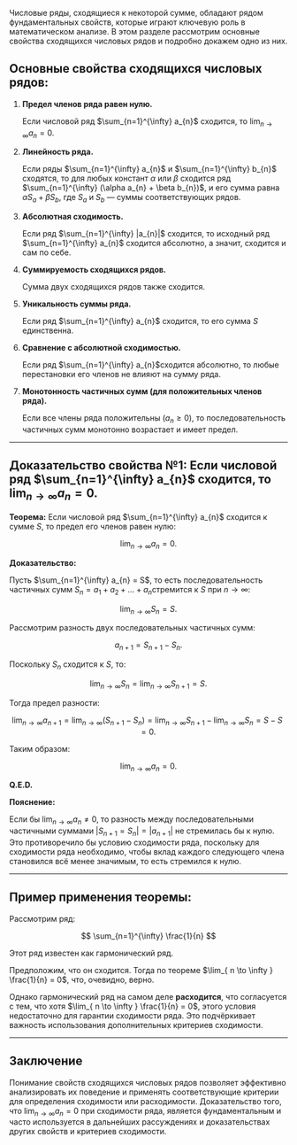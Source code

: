 Числовые ряды, сходящиеся к некоторой сумме, обладают рядом фундаментальных свойств, которые играют ключевую роль в математическом анализе. В этом разделе рассмотрим основные свойства сходящихся числовых рядов и подробно докажем одно из них.

## Основные свойства сходящихся числовых рядов:

1. **Предел членов ряда равен нулю.**
    
    Если числовой ряд $\sum_{n=1}^{\infty} a_{n}$​ сходится, то $\lim_{ n \to \infty } a_{n} = 0$.
    
2. **Линейность ряда.**
    
    Если ряды $\sum_{n=1}^{\infty} a_{n}$ и $\sum_{n=1}^{\infty} b_{n}$​ сходятся, то для любых констант $\alpha$ или $\beta$ сходится ряд $\sum_{n=1}^{\infty} (\alpha a_{n} + \beta b_{n})$, и его сумма равна $\alpha S_{a} + \beta S_{b}$​, где $S_{a}$​ и $S_{b}$ — суммы соответствующих рядов.
    
3. **Абсолютная сходимость.**
    
    Если ряд $\sum_{n=1}^{\infty} |a_{n}|$ сходится, то исходный ряд $\sum_{n=1}^{\infty} a_{n}$​ сходится абсолютно, а значит, сходится и сам по себе.
    
4. **Суммируемость сходящихся рядов.**
    
    Сумма двух сходящихся рядов также сходится.
    
5. **Уникальность суммы ряда.**
    
    Если ряд $\sum_{n=1}^{\infty} a_{n}$ сходится, то его сумма $S$ единственна.
    
6. **Сравнение с абсолютной сходимостью.**
    
    Если ряд $\sum_{n=1}^{\infty} a_{n}$​ сходится абсолютно, то любые перестановки его членов не влияют на сумму ряда.
    
7. **Монотонность частичных сумм (для положительных членов ряда).**
    
    Если все члены ряда положительны ($a_{n} \geq 0$), то последовательность частичных сумм монотонно возрастает и имеет предел.
    

---

## Доказательство свойства №1: Если числовой ряд $\sum_{n=1}^{\infty} a_{n}$ сходится, то $\lim_{ n \to \infty } a_{n} = 0$.

**Теорема:** Если числовой ряд $\sum_{n=1}^{\infty} a_{n}$​ сходится к сумме $S$, то предел его членов равен нулю:

$$
\lim_{ n \to \infty } a_{n} = 0.
$$

**Доказательство:**

Пусть $\sum_{n=1}^{\infty} a_{n} = S$, то есть последовательность частичных сумм $S_{n} = a_{1} + a_{2} + \dots + a_{n}$​ стремится к $S$ при $n \to \infty$:

$$
\lim_{ n \to \infty } S_{n} = S.
$$

Рассмотрим разность двух последовательных частичных сумм:

$$
a_{n+1} = S_{n+1} - S_{n}.
$$

Поскольку $S_{n}$​ сходится к $S$, то:

$$
\lim_{ n \to \infty } S_{n} = \lim_{ n \to \infty } S_{n+1} = S.
$$

Тогда предел разности:

$$
\lim_{ n \to \infty } a_{n+1} = \lim_{ n \to \infty } (S_{n+1} - S_{n}) = \lim_{ n \to \infty } S_{n+1} - \lim_{ n \to \infty } S_{n} = S - S = 0.
$$

Таким образом:

$$
\lim_{ n \to \infty } a_{n} = 0.
$$

**Q.E.D.**

**Пояснение:**

Если бы $\lim_{ n \to \infty } a_{n} \neq 0$, то разность между последовательными частичными суммами $|S_{n+1} = S_{n}| = |a_{n+1}|$ не стремилась бы к нулю. Это противоречило бы условию сходимости ряда, поскольку для сходимости ряда необходимо, чтобы вклад каждого следующего члена становился всё менее значимым, то есть стремился к нулю.

---

## Пример применения теоремы:

Рассмотрим ряд:

$$
\sum_{n=1}^{\infty} \frac{1}{n}
$$

Этот ряд известен как гармонический ряд.

Предположим, что он сходится. Тогда по теореме $\lim_{ n \to \infty } \frac{1}{n} = 0$, что, очевидно, верно.

Однако гармонический ряд на самом деле **расходится**, что согласуется с тем, что хотя $\lim_{ n \to \infty } \frac{1}{n} = 0$, этого условия недостаточно для гарантии сходимости ряда. Это подчёркивает важность использования дополнительных критериев сходимости.

---

## Заключение

Понимание свойств сходящихся числовых рядов позволяет эффективно анализировать их поведение и применять соответствующие критерии для определения сходимости или расходимости. Доказательство того, что $\lim_{ n \to \infty } a_{n} = 0$ при сходимости ряда, является фундаментальным и часто используется в дальнейших рассуждениях и доказательствах других свойств и критериев сходимости.